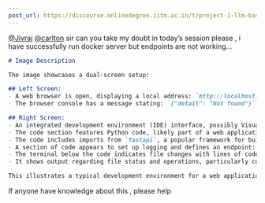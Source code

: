 ```yaml
---
post_url: https://discourse.onlinedegree.iitm.ac.in/t/project-1-llm-based-automation-agent-discussion-thread-tds-jan-2025/164277/224
---
```

[@Jivraj](/u/jivraj) [@carlton](/u/carlton) sir can you take my doubt in today’s session please , i have successfully run docker server but endpoints are not working…  

```markdown
# Image Description

The image showcases a dual-screen setup:

## Left Screen:
- A web browser is open, displaying a local address: `http://localhost:5000`.
- The browser console has a message stating: `{"detail": "Not found"}`, indicating a 404 error.

## Right Screen:
- An integrated development environment (IDE) interface, possibly Visual Studio Code.
- The code section features Python code, likely part of a web application.
- The code includes imports from `fastapi`, a popular framework for building APIs in Python.
- A section of code appears to set up logging and defines an endpoint: `@app.delete()`.
- The terminal below the code indicates file changes with lines of code being added and deleted, specifically related to a project managed in Git.
- It shows output regarding file status and operations, particularly concerning a Dockerfile.

This illustrates a typical development environment for a web application.
```

  
If anyone have knowledge about this , please help